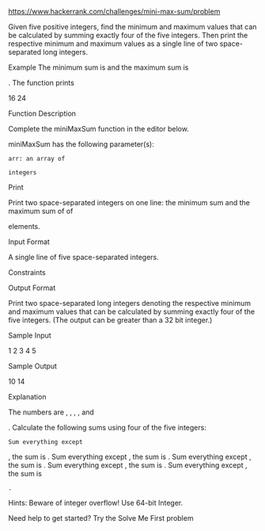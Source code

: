 https://www.hackerrank.com/challenges/mini-max-sum/problem

Given five positive integers, find the minimum and maximum values that can be calculated by summing exactly four of the five integers. Then print the respective minimum and maximum values as a single line of two space-separated long integers.

Example
The minimum sum is and the maximum sum is

. The function prints

16 24

Function Description

Complete the miniMaxSum function in the editor below.

miniMaxSum has the following parameter(s):

    arr: an array of

    integers

Print

Print two space-separated integers on one line: the minimum sum and the maximum sum of
of

elements.

Input Format

A single line of five space-separated integers.

Constraints

Output Format

Print two space-separated long integers denoting the respective minimum and maximum values that can be calculated by summing exactly four of the five integers. (The output can be greater than a 32 bit integer.)

Sample Input

1 2 3 4 5

Sample Output

10 14

Explanation

The numbers are
, , , , and

. Calculate the following sums using four of the five integers:

    Sum everything except

, the sum is
.
Sum everything except
, the sum is
.
Sum everything except
, the sum is
.
Sum everything except
, the sum is
.
Sum everything except
, the sum is

    .

Hints: Beware of integer overflow! Use 64-bit Integer.

Need help to get started? Try the Solve Me First problem
